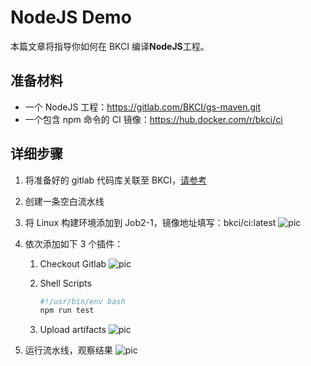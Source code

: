 # NodeJS Demo

本篇文章将指导你如何在 BKCI 编译**NodeJS**工程。

## 准备材料

- 一个 NodeJS 工程：<https://gitlab.com/BKCI/gs-maven.git>
- 一个包含 npm 命令的 CI 镜像：<https://hub.docker.com/r/bkci/ci>

## 详细步骤

1. 将准备好的 gitlab 代码库关联至 BKCI，[请参考](../Quickstarts/Link-your-first-repo.md)
2. 创建一条空白流水线
3. 将 Linux 构建环境添加到 Job2-1，镜像地址填写：bkci/ci:latest
   ![pic](../../../assets/examples_java_1.png)
4. 依次添加如下 3 个插件：
   1. Checkout Gitlab
      ![pic](../../../assets/quickstart_4.png)
   2. Shell Scripts

      ```bash
      #!/usr/bin/env bash
      npm run test
      ```

   3. Upload artifacts
      ![pic](../../../assets/examples_node_1.png)

5. 运行流水线，观察结果
![pic](../../../assets/examples_node_2.png)
